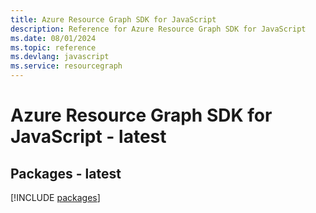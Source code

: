 ```yaml
---
title: Azure Resource Graph SDK for JavaScript
description: Reference for Azure Resource Graph SDK for JavaScript
ms.date: 08/01/2024
ms.topic: reference
ms.devlang: javascript
ms.service: resourcegraph
---
```

# Azure Resource Graph SDK for JavaScript - latest
## Packages - latest
[!INCLUDE [packages](resource-graph-index.md)]